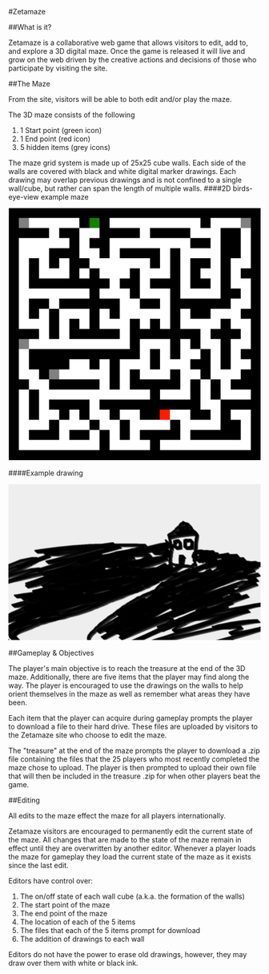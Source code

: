 #Zetamaze

##What is it?

Zetamaze is a collaborative web game that allows visitors to edit, add to, and explore a 3D digital maze. Once the game is released it will live and grow on the web driven by the creative actions and decisions of those who participate by visiting the site.

##The Maze

From the site, visitors will be able to both edit and/or play the maze. 

The 3D maze consists of the following

1. 1 Start point (green icon)
2. 1 End point (red icon)
3. 5 hidden items (grey icons)

The maze grid system is made up of 25x25 cube walls. Each side of the walls are covered with black and white digital marker drawings. Each drawing may overlap previous drawings and is not confined to a single wall/cube, but rather can span the length of multiple walls. 
####2D birds-eye-view example maze

![Screenshot](images/maze_screenshot.png)

####Example drawing

![Drawing](images/example_drawing.jpg)

##Gameplay & Objectives

The player's main objective is to reach the treasure at the end of the 3D maze. Additionally, there are five items that the player may find along the way. The player is encouraged to use the drawings on the walls to help orient themselves in the maze as well as remember what areas they have been.

Each item that the player can acquire during gameplay prompts the player to download a file to their hard drive. These files are uploaded by visitors to the Zetamaze site who choose to edit the maze.

The "treasure" at the end of the maze prompts the player to download a .zip file containing the files that the 25 players who most recently completed the maze chose to upload. The player is then prompted to upload their own file that will then be included in the treasure .zip for when other players beat the game. 

##Editing

All edits to the maze effect the maze for all players internationally. 

Zetamaze visitors are encouraged to permanently edit the current state of the maze. All changes that are made to the state of the maze remain in effect until they are overwritten by another editor. Whenever a player loads the maze for gameplay they load the current state of the maze as it exists since the last edit.

Editors have control over:

1. The on/off state of each wall cube (a.k.a. the formation of the walls)
2. The start point of the maze
3. The end point of the maze
4. The location of each of the 5 items
5. The files that each of the 5 items prompt for download
6. The addition of drawings to each wall

Editors do not have the power to erase old drawings, however, they may draw over them with white or black ink.